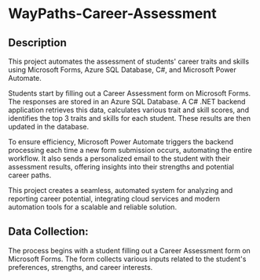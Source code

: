 # WayPaths-Career-Assessment

## Description

This project automates the assessment of students' career traits and skills using Microsoft Forms, Azure SQL Database, C#, and Microsoft Power Automate.

Students start by filling out a Career Assessment form on Microsoft Forms. The responses are stored in an Azure SQL Database. A C# .NET backend application retrieves this data, calculates various trait and skill scores, and identifies the top 3 traits and skills for each student. These results are then updated in the database.

To ensure efficiency, Microsoft Power Automate triggers the backend processing each time a new form submission occurs, automating the entire workflow. It also sends a personalized email to the student with their assessment results, offering insights into their strengths and potential career paths.

This project creates a seamless, automated system for analyzing and reporting career potential, integrating cloud services and modern automation tools for a scalable and reliable solution.

## Data Collection:

The process begins with a student filling out a Career Assessment form on Microsoft Forms. The form collects various inputs related to the student's preferences, strengths, and career interests.
